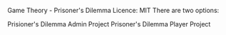 
Game Theory - Prisoner's Dilemma
Licence: MIT
There are two options:

Prisioner's Dilemma Admin Project
Prisoner's Dilemma Player Project
